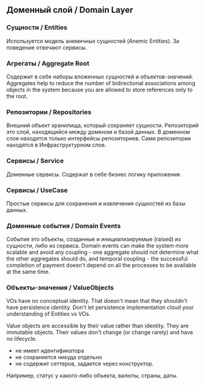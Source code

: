 ## Доменный слой / Domain Layer

### Сущности / Entities

Используется модель анемичных сущностей (Anemic Entities). За поведение отвечают сервисы.

### Агрегаты / Aggregate Root

Содержит в себе наборы вложенных сущностей и объектов-значений.
Aggregates help to reduce the number of bidirectional associations among objects in the system because you are allowed to store references only to the root.

### Репозитории / Repositories

Внешний объект хранилища, который сохраняет сущности. 
Репозиторий это слой, находящийся между доменом и базой данных.
В доменном слое находятся только интерфейсы репозиториев. Сами репозитории находятся в Инфраструктурном слое.

### Сервисы / Service

Доменные сервисы. Содержат в себе бизнес логику приложения.

### Сервисы / UseCase

Простые сервисы для сохранения и извлечения сущностей из базы данных.

### Доменные события / Domain Events

События это объекты, созданные и инициализируемые (raised) из сущности, либо из сервиса.
Domain events can make the system more scalable and avoid any coupling - one aggregate should not determine what the other aggregates should do, and temporal coupling - the successful completion of payment doesn't depend on all the processes to be available at the same time.

### Объекты-значения / ValueObjects

VOs have no conceptual identity. 
That doesn't mean that they shouldn't have persistence identity. 
Don't let persistence implementation cloud your understanding of Entities vs VOs.

Value objects are accessible by their value rather than identity. They are immutable objects. Their values don't change (or change rarely) and have no lifecycle.
- не имеет идентификатора
- не сохраняется никуда отдельно
- не содержит сеттеров, задается через конструктор.
  
Например, статус у какого-либо объекта, валюты, страны, даты.
